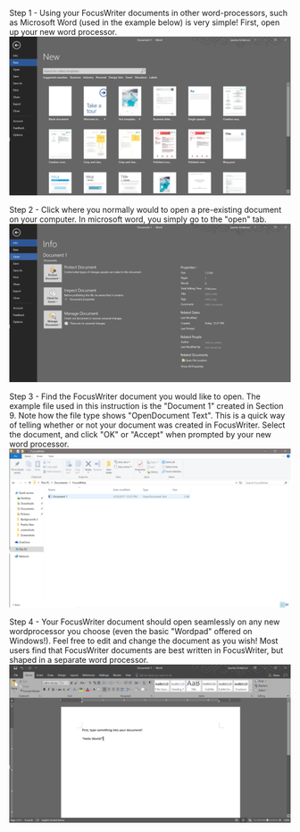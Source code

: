 
Step 1 - Using your FocusWriter documents in other word-processors, such as Microsoft Word (used in the example below) is very simple! First, open up your new word processor.
![picture1](https://github.com/umwrit350sp17/Team1/blob/master/Team_Docs/Draft%201/Assets/10.png)

Step 2 - Click where you normally would to open a pre-existing document on your computer. In microsoft word, you simply go to the "open" tab.
![picture2](https://github.com/umwrit350sp17/Team1/blob/master/Team_Docs/Draft%201/Assets/10.2.png)

Step 3 - Find the FocusWriter document you would like to open. The example file used in this instruction is the "Document 1" created in Section 9. Note how the file type shows "OpenDocument Text". This is a quick way of telling whether or not your document was created in FocusWriter. Select the document, and click "OK" or "Accept" when prompted by your new word processor.
![picture3](https://github.com/umwrit350sp17/Team1/blob/master/Team_Docs/Draft%201/Assets/10.6.png)

Step 4 - Your FocusWriter document should open seamlessly on any new wordprocessor you choose (even the basic "Wordpad" offered on Windows!). Feel free to edit and change the document as you wish! Most users find that FocusWriter documents are best written in FocusWriter, but shaped in a separate word processor.
![picture4](https://github.com/umwrit350sp17/Team1/blob/master/Team_Docs/Draft%201/Assets/10.5.png)
